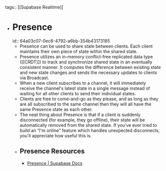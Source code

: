 tags:: [[Supabase Realtime]]

- # Presence
  id:: 64a03c07-0ec8-4792-a6bb-354b43173185
	- Presence can be used to share state between clients. Each client maintains their own piece of state within the shared state.
	- Presence utilizes an in-memory conflict-free replicated data type ([[CRDT]]) to track and synchronize shared state in an eventually consistent manner. It computes the difference between existing state and new state changes and sends the necessary updates to clients via Broadcast.
	- When a new client subscribes to a channel, it will immediately receive the channel's latest state in a single message instead of waiting for all other clients to send their individual states.
	- Clients are free to come-and-go as they please, and as long as they are all subscribed to the same channel then they will all have the same Presence state as each other.
	- The neat thing about Presence is that if a client is suddenly disconnected (for example, they go offline), their state will be automatically removed from the shared state. If you've ever tried to build an “I'm online” feature which handles unexpected disconnects, you'll appreciate how useful this is.
	- ## Presence Resources
		- [Presence | Supabase Docs](https://supabase.com/docs/guides/realtime/presence)